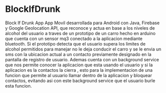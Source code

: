 # BlockIfDrunk
Block If Drunk App
App Movil desarrollada para Android con Java, Firebase y Google Geolocation API, que reconoce y actua en base a los niveles de alcohol del usuario a traves de un prototipo 
de un carro hecho en arduino que cuenta con un sensor mq3 conectado a la aplicacion mediante bluetooth. Si el prototipo detecta que el usuario supera los limites
de alcohol permitidos para manejar no le deja conducir el carro y se le envia un sms con la ubicacion actual a un contacto previamente designado en la pantalla de registro
de usuario. Ademas cuenta con un background service que nos permite conocer la aplicacion que esta usando el usuario y si la aplicacion es la contactos la cierra
, esto para la implementacion de una funcion que permite al usuario llamar dentro de la aplicacion y bloquear contactos, evitando asi con este background service 
que el usuario burle esta funcion.
